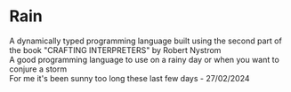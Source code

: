# Rain

A dynamically typed programming language built using the second part of the book "CRAFTING INTERPRETERS" by Robert Nystrom  
A good programming language to use on a rainy day or when you want to conjure a storm  
For me it's been sunny too long these last few days - 27/02/2024
